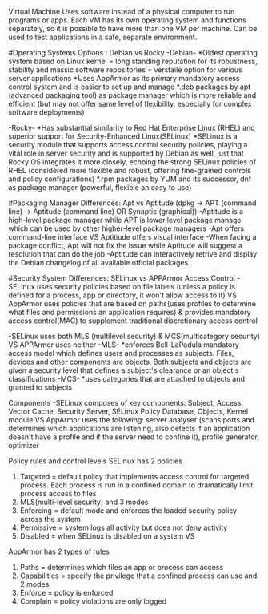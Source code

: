 Virtual Machine
Uses software instead of a physical computer to run programs or apps. Each VM has its own operating system and functions separately, so it is possible to have more than one VM per machine. Can be used to test applications in a safe, separate environment.

#Operating Systems
Options : Debian vs Rocky
-Debian-
*Oldest operating system based on Linux kernel = long standing reputation for its robustness, stability and massic software repositories = verstaile option for various server applications
*Uses AppArmor as its primary mandatory access control system and is easier to set up and manage
*.deb packages by apt (advanced packaging tool) as package manager which is more reliable and efficient (but may not offer same level of flexibility, especially for complex software deployments)

-Rocky-
*Has substantial similarity to Red Hat Enterprise Linux (RHEL) and superior support for Security-Enhanced Linux(SELinux)
*SELinux is a security module that supports access control security policies, playing a vital role in server security and is supported by Debian as well, just that Rocky OS integrates it more closely, echoing the strong SELinux policies of RHEL (considered more flexible and robust, offering fine-grained controls and policy configurations)
*.rpm packages by YUM and its successor, dnf as package manager (powerful, flexible an easy to use)

#Packaging Manager
Differences: Apt vs Aptitude (dpkg -> APT (command line) -> Aptitude (command line) OR Synaptic (graphical))
-Aptitude is a high-level package manager while APT is lower level package manage which can be used by other higher-level package managers 
-Apt offers command-line interface VS Aptitiude offers visual interface
-When facing a package conflict, Apt will not fix the issue while Aptitude will suggest a resolution that can do the job
-Aptitude can interactively retrive and display the Debian changelog of all available official packages

#Security System
Differences: SELinux vs APPArmor
Access Control
-SELinux uses security policies based on file labels (unless a policy is defined for a process, app or directory, it won't allow access to it) VS 
AppArmor uses policies that are based on paths(uses profiles to determine what files and permissions an application requires) & provides mandatory access control(MAC) to supplement traditional discretionary access control

-SELinux uses both MLS (multilevel security) & MCS(multicategory security) VS 
APPArmor uses neither
-MLS-
*enforces Bell-LaPadula mandatory access model which defines users and processes as subjects. Files, devices and other components are objects. Both subjects and objects are given a security level that defines a subject's clearance or an object's classifications
-MCS-
*uses categories that are attached to objects and granted to subjects

Components
-SELinux composes of key components: Subject, Access Vector Cache, Security Server, SELinux Policy Database, Objects, Kernel module VS 
AppArmor uses the following: server analyser (scans ports and determines which applications are listening, also detects if an application doesn't have a profile and if the server need to confine it), profile generator, optimizer

Policy rules and control levels
SELinux has 2 policies
1. Targeted = default policy that implements access control for targeted process. Each process is run in a confined domain to dramatically limit process access to files
2. MLS(multi-level security)
and 3 modes
1. Enforcing = default mode and enforces the loaded security policy across the system
2. Permissive = system logs all activity but does not deny activity
3. Disabled = when SELinux is disabled on a system VS

AppArmor has 2 types of rules
1. Paths = determines which files an app or process can access
2. Capabilities = specify the privilege that a confined process can use
and 2 modes
1. Enforce = policy is enforced
2. Complain = policy violations are only logged